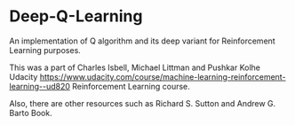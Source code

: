 # Deep-Q-Learning
An implementation of Q algorithm and its deep variant for Reinforcement Learning purposes.

This was a part of Charles Isbell, Michael Littman and Pushkar Kolhe Udacity https://www.udacity.com/course/machine-learning-reinforcement-learning--ud820 Reinforcement Learning course.

Also, there are other resources such as Richard S. Sutton and Andrew G. Barto Book.
